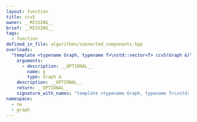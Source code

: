 ```yaml
---
layout: function
title: ccv5
owner: __MISSING__
brief: __MISSING__
tags:
  - function
defined_in_file: algorithms/connected_components.hpp
overloads:
  "template <typename Graph, typename T>\nstd::vector<T> ccv5(Graph &)":
    arguments:
      - description: __OPTIONAL__
        name: g
        type: Graph &
    description: __OPTIONAL__
    return: __OPTIONAL__
    signature_with_names: "template <typename Graph, typename T>\nstd::vector<T> ccv5(Graph & g)"
namespace:
  - nw
  - graph
---
```

